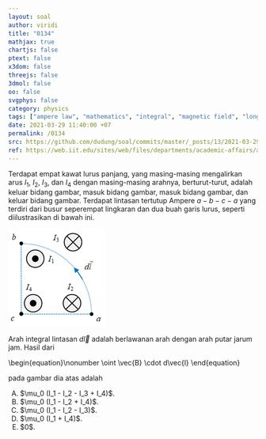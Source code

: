 ```yaml
---
layout: soal
author: viridi
title: "0134"
mathjax: true
chartjs: false
ptext: false
x3dom: false
threejs: false
3dmol: false
oo: false
svgphys: false
category: physics
tags: ["ampere law", "mathematics", "integral", "magnetic field", "long wire", "line integral", "square loop", "fi1202", "2020-1"]
date: 2021-03-29 11:40:00 +07
permalink: /0134
src: https://github.com/dudung/soal/commits/master/_posts/13/2021-03-29-ampere-law-4-long-wires-closed-loop.md
ref: https://web.iit.edu/sites/web/files/departments/academic-affairs/academic-resource-center/pdfs/Amperes_law.pdf
---
```

Terdapat empat kawat lurus panjang, yang masing-masing mengalirkan arus $I_1$, $I_2$, $I_3$, dan $I_4$ dengan masing-masing arahnya, berturut-turut, adalah keluar bidang gambar, masuk bidang gambar, masuk bidang gambar, dan keluar bidang gambar. Terdapat lintasan tertutup Ampere $a - b - c - a$ yang terdiri dari busur seperempat lingkaran dan dua buah garis lurus, seperti diilustrasikan di bawah ini.

![](/assets/img/0/13/0134.png)

Arah integral lintasan $d\vec{l}$ adalah berlawanan arah dengan arah putar jarum jam. Hasil dari

\begin{equation}\nonumber
\oint \vec{B} \cdot d\vec{l}
\end{equation}

pada gambar dia atas adalah

<ol type="A">
<li>$\mu_0 (I_1 - I_2 - I_3 + I_4)$.
<li>$\mu_0 (I_1 - I_2 + I_4)$.
<li>$\mu_0 (I_1 - I_2 - I_3)$.
<li>$\mu_0 (I_1 + I_4)$.
<li>$0$.
